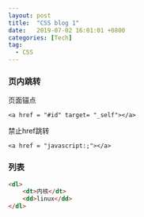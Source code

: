 ```yaml
---
layout: post
title:  "CSS blog 1"
date:   2019-07-02 16:01:01 +0800
categories: [Tech]
tag: 
  - CSS
---
```


### 页内跳转

页面锚点

`<a href = "#id" target= "_self"></a>`

禁止href跳转

`<a href = "javascript:;"></a>`

### 列表

```html
<dl>
    <dt>内核</dt>
    <dd>linux</dd>
</dl>
```
